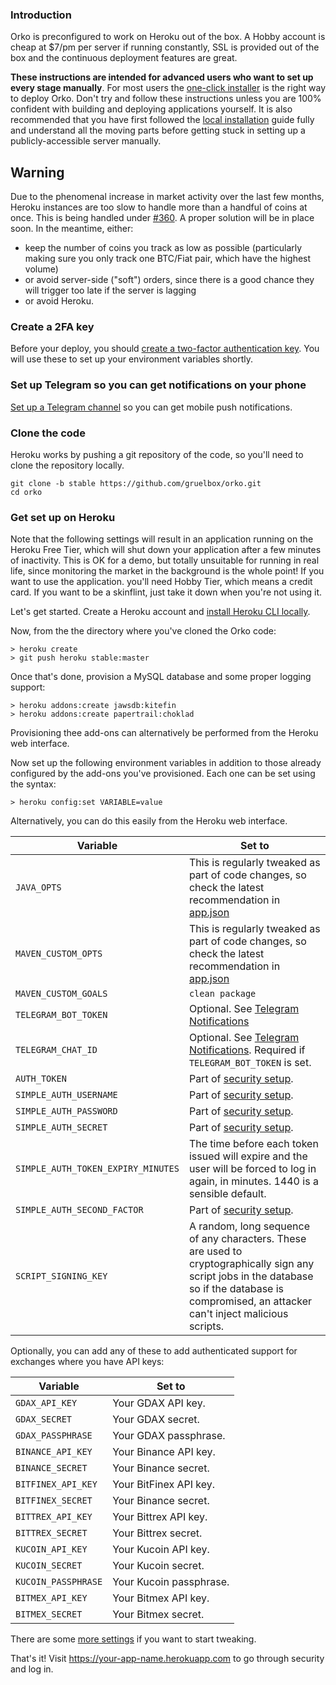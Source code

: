 ### Introduction

Orko is preconfigured to work on Heroku out of the box. A Hobby account is cheap at \$7/pm per server if running constantly, SSL is provided out of the box and the continuous deployment features are great.

**These instructions are intended for advanced users who want to set up every stage manually**. For most users the [one-click installer](One-click-installation-on-Heroku) is the right way to deploy Orko. Don't try and follow these instructions unless you are 100% confident with building and deploying applications yourself. It is also recommended that you have first followed the [local installation](Local-installation) guide fully and understand all the moving parts before getting stuck in setting up a publicly-accessible server manually.

## Warning
Due to the phenomenal increase in market activity over the last few months, Heroku instances are too slow to handle more than a handful of coins at once. This is being handled under [#360](https://github.com/gruelbox/orko/issues/360). A proper solution will be in place soon. In the meantime, either:

- keep the number of coins you track as low as possible (particularly making sure you only track one BTC/Fiat pair, which have the highest volume)
- or avoid server-side ("soft") orders, since there is a good chance they will trigger too late if the server is lagging
- or avoid Heroku.

### Create a 2FA key

Before your deploy, you should [create a two-factor authentication key](Enable-two-factor-authentication). You will use these to set up your environment variables shortly.

### Set up Telegram so you can get notifications on your phone

[Set up a Telegram channel](Telegram-Notifications) so you can get mobile push notifications.

### Clone the code

Heroku works by pushing a git repository of the code, so you'll need to clone the repository locally.

```
git clone -b stable https://github.com/gruelbox/orko.git
cd orko
```

### Get set up on Heroku

Note that the following settings will result in an application running on the Heroku Free Tier, which will shut down your application after a few minutes of inactivity. This is OK for a demo, but totally unsuitable for running in real life, since monitoring the market in the background is the whole point! If you want to use the application. you'll need Hobby Tier, which means a credit card. If you want to be a skinflint, just take it down when you're not using it.

Let's get started. Create a Heroku account and [install Heroku CLI locally](https://devcenter.heroku.com/articles/heroku-cli).

Now, from the the directory where you've cloned the Orko code:

```
> heroku create
> git push heroku stable:master
```

Once that's done, provision a MySQL database and some proper logging support:

```
> heroku addons:create jawsdb:kitefin
> heroku addons:create papertrail:choklad
```

Provisioning thee add-ons can alternatively be performed from the Heroku web interface.

Now set up the following environment variables in addition to those already configured by the add-ons you've provisioned. Each one can be set using the syntax:

```
> heroku config:set VARIABLE=value
```

Alternatively, you can do this easily from the Heroku web interface.

| Variable                           | Set to                                                                                                                                                                                             |
| ---------------------------------- | -------------------------------------------------------------------------------------------------------------------------------------------------------------------------------------------------- |
| `JAVA_OPTS`                        | This is regularly tweaked as part of code changes, so check the latest recommendation in [app.json](../blob/master/app.json)                                                                       |
| `MAVEN_CUSTOM_OPTS`                | This is regularly tweaked as part of code changes, so check the latest recommendation in [app.json](../blob/master/app.json)                                                                       |
| `MAVEN_CUSTOM_GOALS`               | `clean package`                                                                                                                                                                                    |
| `TELEGRAM_BOT_TOKEN`               | Optional. See [Telegram Notifications](Telegram-Notifications)                                                                                                                                     |
| `TELEGRAM_CHAT_ID`                 | Optional. See [Telegram Notifications](Telegram-Notifications). Required if `TELEGRAM_BOT_TOKEN` is set.                                                                                           |
| `AUTH_TOKEN`                       | Part of [security setup](Enable-two-factor-authentication).                                                                                                                                        |
| `SIMPLE_AUTH_USERNAME`             | Part of [security setup](Enable-two-factor-authentication).                                                                                                                                        |
| `SIMPLE_AUTH_PASSWORD`             | Part of [security setup](Enable-two-factor-authentication).                                                                                                                                        |
| `SIMPLE_AUTH_SECRET`               | Part of [security setup](Enable-two-factor-authentication).                                                                                                                                        |
| `SIMPLE_AUTH_TOKEN_EXPIRY_MINUTES` | The time before each token issued will expire and the user will be forced to log in again, in minutes. 1440 is a sensible default.                                                                 |
| `SIMPLE_AUTH_SECOND_FACTOR`        | Part of [security setup](Enable-two-factor-authentication).                                                                                                                                        |
| `SCRIPT_SIGNING_KEY`               | A random, long sequence of any characters. These are used to cryptographically sign any script jobs in the database so if the database is compromised, an attacker can't inject malicious scripts. |

Optionally, you can add any of these to add authenticated support for exchanges where you have API keys:

| Variable           | Set to                 |
| ------------------ | ---------------------- |
| `GDAX_API_KEY`     | Your GDAX API key.     |
| `GDAX_SECRET`      | Your GDAX secret.      |
| `GDAX_PASSPHRASE`  | Your GDAX passphrase.  |
| `BINANCE_API_KEY`  | Your Binance API key.  |
| `BINANCE_SECRET`   | Your Binance secret.   |
| `BITFINEX_API_KEY` | Your BitFinex API key. |
| `BITFINEX_SECRET`  | Your Binance secret.   |
| `BITTREX_API_KEY`  | Your Bittrex API key.  |
| `BITTREX_SECRET`   | Your Bittrex secret.   |
| `KUCOIN_API_KEY`   | Your Kucoin API key.   |
| `KUCOIN_SECRET`    | Your Kucoin secret.    |
| `KUCOIN_PASSPHRASE` | Your Kucoin passphrase.    |
| `BITMEX_API_KEY`   | Your Bitmex API key.   |
| `BITMEX_SECRET`    | Your Bitmex secret.    |

There are some [more settings](Optional-Heroku-settings) if you want to start tweaking.

That's it! Visit https://your-app-name.herokuapp.com to go through security and log in.

